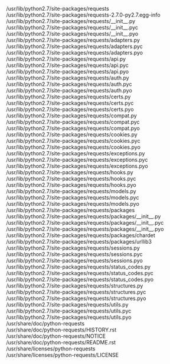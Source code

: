 /usr/lib/python2.7/site-packages/requests  
/usr/lib/python2.7/site-packages/requests-2.7.0-py2.7.egg-info  
/usr/lib/python2.7/site-packages/requests/\_\_init\_\_.py  
/usr/lib/python2.7/site-packages/requests/\_\_init\_\_.pyc  
/usr/lib/python2.7/site-packages/requests/\_\_init\_\_.pyo  
/usr/lib/python2.7/site-packages/requests/adapters.py  
/usr/lib/python2.7/site-packages/requests/adapters.pyc  
/usr/lib/python2.7/site-packages/requests/adapters.pyo  
/usr/lib/python2.7/site-packages/requests/api.py  
/usr/lib/python2.7/site-packages/requests/api.pyc  
/usr/lib/python2.7/site-packages/requests/api.pyo  
/usr/lib/python2.7/site-packages/requests/auth.py  
/usr/lib/python2.7/site-packages/requests/auth.pyc  
/usr/lib/python2.7/site-packages/requests/auth.pyo  
/usr/lib/python2.7/site-packages/requests/certs.py  
/usr/lib/python2.7/site-packages/requests/certs.pyc  
/usr/lib/python2.7/site-packages/requests/certs.pyo  
/usr/lib/python2.7/site-packages/requests/compat.py  
/usr/lib/python2.7/site-packages/requests/compat.pyc  
/usr/lib/python2.7/site-packages/requests/compat.pyo  
/usr/lib/python2.7/site-packages/requests/cookies.py  
/usr/lib/python2.7/site-packages/requests/cookies.pyc  
/usr/lib/python2.7/site-packages/requests/cookies.pyo  
/usr/lib/python2.7/site-packages/requests/exceptions.py  
/usr/lib/python2.7/site-packages/requests/exceptions.pyc  
/usr/lib/python2.7/site-packages/requests/exceptions.pyo  
/usr/lib/python2.7/site-packages/requests/hooks.py  
/usr/lib/python2.7/site-packages/requests/hooks.pyc  
/usr/lib/python2.7/site-packages/requests/hooks.pyo  
/usr/lib/python2.7/site-packages/requests/models.py  
/usr/lib/python2.7/site-packages/requests/models.pyc  
/usr/lib/python2.7/site-packages/requests/models.pyo  
/usr/lib/python2.7/site-packages/requests/packages  
/usr/lib/python2.7/site-packages/requests/packages/\_\_init\_\_.py  
/usr/lib/python2.7/site-packages/requests/packages/\_\_init\_\_.pyc  
/usr/lib/python2.7/site-packages/requests/packages/\_\_init\_\_.pyo  
/usr/lib/python2.7/site-packages/requests/packages/chardet  
/usr/lib/python2.7/site-packages/requests/packages/urllib3  
/usr/lib/python2.7/site-packages/requests/sessions.py  
/usr/lib/python2.7/site-packages/requests/sessions.pyc  
/usr/lib/python2.7/site-packages/requests/sessions.pyo  
/usr/lib/python2.7/site-packages/requests/status\_codes.py  
/usr/lib/python2.7/site-packages/requests/status\_codes.pyc  
/usr/lib/python2.7/site-packages/requests/status\_codes.pyo  
/usr/lib/python2.7/site-packages/requests/structures.py  
/usr/lib/python2.7/site-packages/requests/structures.pyc  
/usr/lib/python2.7/site-packages/requests/structures.pyo  
/usr/lib/python2.7/site-packages/requests/utils.py  
/usr/lib/python2.7/site-packages/requests/utils.pyc  
/usr/lib/python2.7/site-packages/requests/utils.pyo  
/usr/share/doc/python-requests  
/usr/share/doc/python-requests/HISTORY.rst  
/usr/share/doc/python-requests/NOTICE  
/usr/share/doc/python-requests/README.rst  
/usr/share/licenses/python-requests  
/usr/share/licenses/python-requests/LICENSE  
